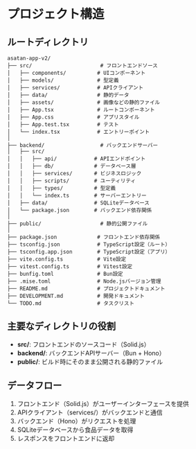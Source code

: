 # プロジェクト構造

## ルートディレクトリ
```
asatan-app-v2/
├── src/                      # フロントエンドソース
│   ├── components/          # UIコンポーネント
│   ├── models/              # 型定義
│   ├── services/            # APIクライアント
│   ├── data/                # 静的データ
│   ├── assets/              # 画像などの静的ファイル
│   ├── App.tsx              # ルートコンポーネント
│   ├── App.css              # アプリスタイル
│   ├── App.test.tsx         # テスト
│   └── index.tsx            # エントリーポイント
│
├── backend/                  # バックエンドサーバー
│   ├── src/
│   │   ├── api/            # APIエンドポイント
│   │   ├── db/             # データベース層
│   │   ├── services/       # ビジネスロジック
│   │   ├── scripts/        # ユーティリティ
│   │   ├── types/          # 型定義
│   │   └── index.ts        # サーバーエントリー
│   ├── data/               # SQLiteデータベース
│   └── package.json        # バックエンド依存関係
│
├── public/                   # 静的公開ファイル
│
├── package.json             # フロントエンド依存関係
├── tsconfig.json            # TypeScript設定（ルート）
├── tsconfig.app.json        # TypeScript設定（アプリ）
├── vite.config.ts           # Vite設定
├── vitest.config.ts         # Vitest設定
├── bunfig.toml              # Bun設定
├── .mise.toml               # Node.jsバージョン管理
├── README.md                # プロジェクトドキュメント
├── DEVELOPMENT.md           # 開発ドキュメント
└── TODO.md                  # タスクリスト
```

## 主要なディレクトリの役割
- **src/**: フロントエンドのソースコード（Solid.js）
- **backend/**: バックエンドAPIサーバー（Bun + Hono）
- **public/**: ビルド時にそのまま公開される静的ファイル

## データフロー
1. フロントエンド（Solid.js）がユーザーインターフェースを提供
2. APIクライアント（services/）がバックエンドと通信
3. バックエンド（Hono）がリクエストを処理
4. SQLiteデータベースから食品データを取得
5. レスポンスをフロントエンドに返却